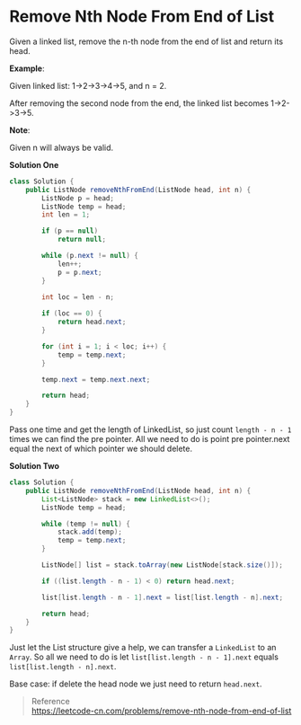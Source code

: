 # Remove Nth Node From End of List

Given a linked list, remove the n-th node from the end of list and return its head.

**Example**:

Given linked list: 1->2->3->4->5, and n = 2.

After removing the second node from the end, the linked list becomes 1->2->3->5.

**Note**:

Given n will always be valid.

**Solution One**
```java
class Solution {
    public ListNode removeNthFromEnd(ListNode head, int n) {
        ListNode p = head;
        ListNode temp = head;
        int len = 1;

        if (p == null)
            return null;

        while (p.next != null) {
            len++;
            p = p.next;
        }

        int loc = len - n;
        
        if (loc == 0) {
            return head.next;
        }

        for (int i = 1; i < loc; i++) {
            temp = temp.next;
        }

        temp.next = temp.next.next;

        return head;
    }
}
```
Pass one time and get the length of LinkedList, so just count `length - n - 1` times we can find the pre pointer. All we need to do is point pre pointer.next equal the next of which pointer we should delete.

**Solution Two**
```java
class Solution {
    public ListNode removeNthFromEnd(ListNode head, int n) {
        List<ListNode> stack = new LinkedList<>();
        ListNode temp = head;

        while (temp != null) {
            stack.add(temp);
            temp = temp.next;
        }

        ListNode[] list = stack.toArray(new ListNode[stack.size()]);

        if ((list.length - n - 1) < 0) return head.next;

        list[list.length - n - 1].next = list[list.length - n].next;

        return head;
    }
}
```
Just let the List structure give a help, we can transfer a `LinkedList` to an `Array`. So all we need to do is let `list[list.length - n - 1].next` equals `list[list.length - n].next`. 

Base case: if delete the head node we just need to return `head.next`.

> Reference  
> https://leetcode-cn.com/problems/remove-nth-node-from-end-of-list
